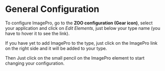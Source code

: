 # General Configuration

To configure ImagePro, go to the **ZOO configuration (Gear icon)**, select your application and click on *Edit Elements*, just below your type name (you have to hover it to see the link).

If you have yet to add ImagePro to the type, just click on the ImagePro link on the right side and it will be added to your type.

Then Just click on the small pencil on the ImagePro element to start changing your configuration.